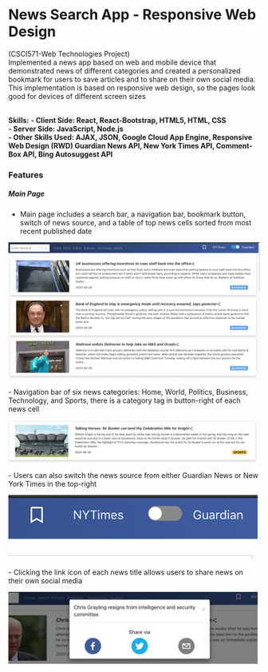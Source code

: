 # News Search App - Responsive Web Design

(CSCI571-Web Technologies Project) <br>
Implemented a news app based on web and mobile device that demonstrated news of different categories and created a personalized bookmark for users to save articles and to share on their own social media. This implementation is based on responsive web design, so the pages look good for devices of different screen sizes<br><br>

**Skills:** 
**- Client Side: React, React-Bootstrap, HTML5, HTML, CSS**<br>
**- Server Side: JavaScript, Node.js**<br>
**- Other Skills Used: AJAX, JSON, Google Cloud App Engine, Responsive Web Design (RWD) Guardian News API, New York Times API, Comment-Box API, Bing Autosuggest API** <br>

### Features
##### Main Page
- Main page includes a search bar, a navigation bar, bookmark button, switch of news source, and a table of top news cells sorted from most recent published date
<p>
	<img src="./imgs/guardian.png" width="600px" />
</p>
- Navigation bar of six news categories: Home, World, Politics, Business, Technology, and Sports, there is a category tag in button-right of each news cell
<p>
	<img src="./imgs/sports.png" width="500px" />
</p>
- Users can also switch the news source from either Guardian News or New York Times in the top-right 
<p>	
	<img src="./imgs/nytimes.png" width="500px" />
</p>
- Clicking the link icon of each news title allows users to share news on their own social media
<p>	
	<img src="./imgs/link.png" width="500px" />
</p>
